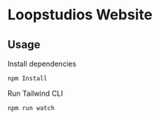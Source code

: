 # Loopstudios Website

## Usage

Install dependencies

```
npm Install
```

Run Tailwind CLI

```
npm run watch
```